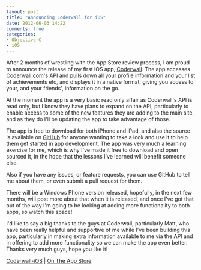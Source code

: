 ```yaml
---
layout: post
title: "Announcing Coderwall for iOS"
date: 2012-06-03 14:22
comments: true
categories: 
- Objective-C
- iOS
---
```


After 2 months of wrestling with the App Store review process, I am proud to announce the release of my first iOS app, [Coderwall](http://oinutter.github.com/Coderwall-iOS). The app accesses [Coderwall.com](http://coderwall.com)'s API and pulls down all your profile information and your list of achievements etc, and displays it in a native format, giving you access to your, and your friends', information on the go.

At the moment the app is a very basic read only affair as Coderwall's API is read only, but I know they have plans to expand on the API, particularly to enable access to some of the new features they are adding to the main site, and as they do I'll be updating the app to take advantage of those.

The app is free to download for both iPhone and iPad, and also the source is available on [GitHub](https://github.com/OiNutter/Coderwall-iOS) for anyone wanting to take a look and use it to help them get started in app development. The app was very much a learning exercise for me, which is why I've made it free to download and open sourced it, in the hope that the lessons I've learned will benefit someone else.

Also if you have any issues, or feature requests, you can use GitHub to tell me about them, or even submit a pull request for them.

There will be a Windows Phone version released, hopefully, in the next few months, will post more about that when it is released, and once I've got that out of the way I'm going to be looking at adding more functionality to both apps, so watch this space!

I'd like to say a big thanks to the guys at Coderwall, particularly Matt, who have been really helpful and supportive of me while I've been building this app, particularly in making extra information available to me via the API and in offering to add more functionality so we can make the app even better. Thanks very much guys, hope you like it!

[Coderwall-iOS](http://oinutter.github.com/Coderwall-iOS) | 
[On The App Store](http://itunes.apple.com/us/app/coderwall/id520035280?ls=1&mt=8)